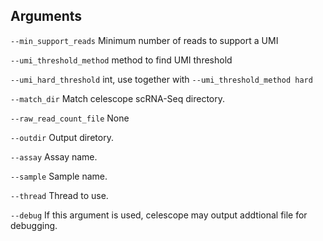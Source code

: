 

## Arguments
`--min_support_reads` Minimum number of reads to support a UMI

`--umi_threshold_method` method to find UMI threshold

`--umi_hard_threshold` int, use together with `--umi_threshold_method hard`

`--match_dir` Match celescope scRNA-Seq directory.

`--raw_read_count_file` None

`--outdir` Output diretory.

`--assay` Assay name.

`--sample` Sample name.

`--thread` Thread to use.

`--debug` If this argument is used, celescope may output addtional file for debugging.

